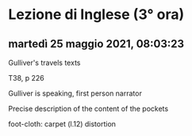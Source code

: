 # Lezione di Inglese (3° ora)

## martedì 25 maggio 2021, 08:03:23

Gulliver's travels texts

T38, p 226

Gulliver is speaking, first person narrator

Precise description of the content of the pockets

foot-cloth: carpet (l.12)   distortion


<!--stackedit_data:
eyJoaXN0b3J5IjpbMzUyMjM2MTI0LC0yMTUyMzUyNDksMTM1Mz
I3OTc1NF19
-->